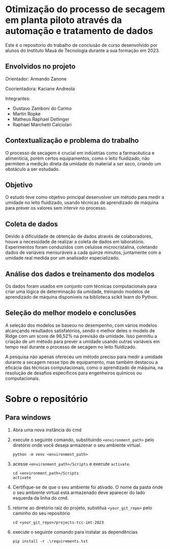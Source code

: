 # Otimização do processo de secagem em planta piloto através da automação e tratamento de dados
Este é o repositorio do trabalho de conclusão de curso desenvolvido por alunos do Instituto Mauá de Tecnologia durante a sua formação em 2023.

## Envolvidos no projeto
Orientador: Armando Zanone

Coorientadora: Kaciane Andreola

Integrantes:
- Gustavo Zamboni do Carmo
- Martin Ropke
- Matheus Raphael Detlinger
- Raphael Marchetti Calciolari

## Contextualização e problema do trabalho
O processo de secagem é crucial em indústrias como a farmacêutica e alimentícia, porém certos equipamentos, como o leito fluidizado, não permitem a medição direta da umidade do material a ser seco, criando um obstáculo a ser estudado.

## Objetivo
O estudo teve como objetivo principal desenvolver um método para medir a umidade no leito fluidizado, usando técnicas de aprendizado de máquina para prever os valores sem intervir no processo.

## Coleta de dados
Devido à dificuldade de obtenção de dados através de colaboradores, houve a necessidade de realizar a coleta de dados em laboratório. Experimentos foram conduzidos com celulose microcristalina, coletando dados de variáveis mensuráveis a cada quinze minutos, juntamente com a umidade real medida por um analisador especializado.

## Análise dos dados e treinamento dos modelos
Os dados foram usados em conjunto com técnicas computacionais para criar uma lógica de determinação da umidade, treinando modelos de aprendizado de máquina disponíveis na biblioteca scikit learn do Python.

## Seleção do melhor modelo e conclusões
A seleção dos modelos se baseou no desempenho, com vários modelos alcançando resultados satisfatórios, sendo o melhor deles o modelo de Ridge com um score de 96,52% na previsão da umidade. Isso permitiu a criação de um método para prever a umidade usando outras variáveis em tempo real durante o processo de secagem no leito fluidizado.

A pesquisa não apenas ofereceu um método preciso para medir a umidade durante a secagem nesse tipo de equipamento, mas também destacou a eficácia das técnicas computacionais, como o aprendizado de máquina, na resolução de desafios específicos para engenheiros químicos ou computacionais.

# Sobre o repositório

## Para windows
1. Abra uma nova instância do cmd
2. execute o seguinte comando, substituindo `<environment_path>` pelo diretório onde você deseja armazenar o seu ambiente virtual.
    ```
    python -m venv <environment_path>
    ```
3. acesse `<environment_path>/Scripts` e execute `activate`. 
    ```
    cd <environment_path>/Scripts
    activate
    ```
4. Certifique-se de que o seu ambiente foi ativado. O nome da pasta onde o seu ambiente virtual está armazenado deve aparecer do lado esquerda da linha do cmd.

5. retorne ao diretório raiz do projeto, substitua `<your_git_repo>` pelo caminho do seu repositório
    ```
    cd <your_git_repo>/projects-tcc-imt-2023
    ```
5. execute o seguinte comando para instalar as dependências 
    ```
    pip install -r .\requirements.txt
    ```
